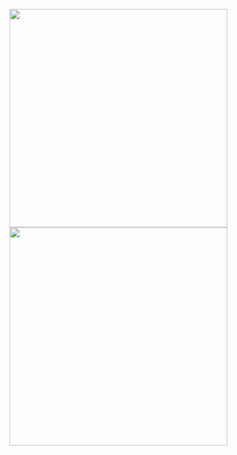 [<img src="https://gist.github.com/towan912/1fcd18f749bb05c5fb27a271b22ebab3/raw/github-metrics.svg" width="390">](#)
[<img src="https://gist.github.com/towan912/1fcd18f749bb05c5fb27a271b22ebab3/raw/habit.svg" width="390">](#)
